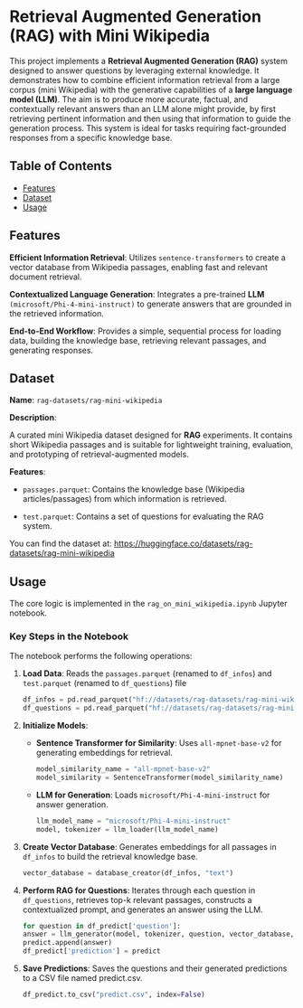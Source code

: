 # Retrieval Augmented Generation (RAG) with Mini Wikipedia
This project implements a **Retrieval Augmented Generation (RAG)** system designed to answer questions by leveraging external knowledge. 
It demonstrates how to combine efficient information retrieval from a large corpus (mini Wikipedia) with the generative capabilities of a **large language model (LLM)**. 
The aim is to produce more accurate, factual, and contextually relevant answers than an LLM alone might provide, by first retrieving pertinent
information and then using that information to guide the generation process. This system is ideal for tasks
requiring fact-grounded responses from a specific knowledge base.

## Table of Contents

- [Features](#Features)
- [Dataset](#Dataset)
- [Usage](#Usage)

## Features
**Efficient Information Retrieval**: Utilizes `sentence-transformers` to create a vector database from Wikipedia passages, enabling fast and relevant document retrieval.

**Contextualized Language Generation**: Integrates a pre-trained **LLM** `(microsoft/Phi-4-mini-instruct)` to generate answers that are grounded in the retrieved information.

**End-to-End Workflow**: Provides a simple, sequential process for loading data, building the knowledge base, retrieving relevant passages, and generating responses.


## Dataset
**Name**: `rag-datasets/rag-mini-wikipedia`

**Description**:

A curated mini Wikipedia dataset designed for **RAG** experiments.
It contains short Wikipedia passages and is suitable for lightweight training, evaluation, and prototyping of retrieval-augmented models.

**Features**:
- `passages.parquet`: Contains the knowledge base (Wikipedia articles/passages) from which information is retrieved.

- `test.parquet`: Contains a set of questions for evaluating the RAG system.

You can find the dataset at: https://huggingface.co/datasets/rag-datasets/rag-mini-wikipedia

## Usage
The core logic is implemented in the `rag_on_mini_wikipedia.ipynb` Jupyter notebook.

### Key Steps in the Notebook
The notebook performs the following operations:

1. **Load Data**: Reads the `passages.parquet` (renamed to `df_infos`) and `test.parquet` (renamed to `df_questions`) file
    ```python
    df_infos = pd.read_parquet("hf://datasets/rag-datasets/rag-mini-wikipedia/data/passages.parquet/part.0.parquet")
    df_questions = pd.read_parquet("hf://datasets/rag-datasets/rag-mini-wikipedia/data/test.parquet/part.0.parquet")
    ```

2. **Initialize Models**:

    - **Sentence Transformer for Similarity**: Uses `all-mpnet-base-v2` for generating embeddings for retrieval.
        ```python
        model_similarity_name = "all-mpnet-base-v2"
        model_similarity = SentenceTransformer(model_similarity_name)
        ```
    - **LLM for Generation**: Loads `microsoft/Phi-4-mini-instruct` for answer generation.
      ```python
      llm_model_name = "microsoft/Phi-4-mini-instruct"
      model, tokenizer = llm_loader(llm_model_name)
      ```
      
3. **Create Vector Database**: Generates embeddings for all passages in `df_infos` to build the retrieval knowledge base.
    ```python
    vector_database = database_creator(df_infos, "text")
    ```

4. **Perform RAG for Questions**: Iterates through each question in `df_questions`, retrieves top-k relevant passages, constructs a contextualized prompt, and generates an answer using the LLM.
    ```python
    for question in df_predict['question']:
    answer = llm_generator(model, tokenizer, question, vector_database, top_k=5, max_new_tokens=512)
    predict.append(answer)
    df_predict['prediction'] = predict
    ```

5. **Save Predictions**: Saves the questions and their generated predictions to a CSV file named predict.csv.
    ```python
    df_predict.to_csv("predict.csv", index=False)
    ```
